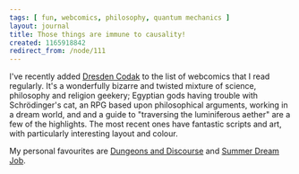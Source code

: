 ```yaml
---
tags: [ fun, webcomics, philosophy, quantum mechanics ]
layout: journal
title: Those things are immune to causality!
created: 1165918842
redirect_from: /node/111
---
```

I've recently added [Dresden Codak](http://dresdencodak.com) to the list of webcomics that I read regularly. It's a wonderfully bizarre and twisted mixture of science, philosophy and religion geekery; Egyptian gods having trouble with Schrödinger's cat, an RPG based upon philosophical arguments, working in a dream world, and and a guide to "traversing the luminiferous aether" are a few of the highlights.<!--break--> The most recent ones have fantastic scripts and art, with particularly interesting layout and colour.

My personal favourites are [Dungeons and Discourse](http://dresdencodak.com/cartoons/dc_031.htm) and [Summer Dream Job](http://dresdencodak.com/cartoons/dc_029.htm).